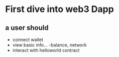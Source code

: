 # First dive into web3 Dapp

## a user should

- connect wallet
- view basic info...
    -balance, network
- interact with helloworld contract
